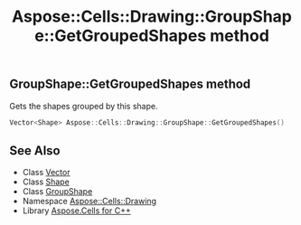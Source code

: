 ﻿---
title: Aspose::Cells::Drawing::GroupShape::GetGroupedShapes method
linktitle: GetGroupedShapes
second_title: Aspose.Cells for C++ API Reference
description: 'Aspose::Cells::Drawing::GroupShape::GetGroupedShapes method. Gets the shapes grouped by this shape in C++.'
type: docs
weight: 800
url: /cpp/aspose.cells.drawing/groupshape/getgroupedshapes/
---
## GroupShape::GetGroupedShapes method


Gets the shapes grouped by this shape.

```cpp
Vector<Shape> Aspose::Cells::Drawing::GroupShape::GetGroupedShapes()
```

## See Also

* Class [Vector](../../../aspose.cells/vector/)
* Class [Shape](../../shape/)
* Class [GroupShape](../)
* Namespace [Aspose::Cells::Drawing](../../)
* Library [Aspose.Cells for C++](../../../)
